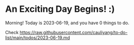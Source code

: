 # An Exciting Day Begins! :)

Morning! Today is 2023-06-19, and you have 0 things to do.

Check https://raw.githubusercontent.com/cauliyang/to-do-list/main/todos/2023-06-19.md